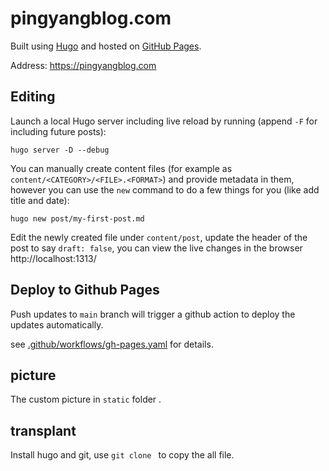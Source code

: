 # pingyangblog.com

Built using [Hugo](https://github.com/gohugoio/hugo) and hosted on [GitHub Pages](https://pages.github.com/).

Address: https://pingyangblog.com

## Editing

Launch a local Hugo server including live reload by running (append `-F` for including future posts):

```shell
hugo server -D --debug
```

You can manually create content files (for example as `content/<CATEGORY>/<FILE>.<FORMAT>`) and provide metadata in them, however you can use the `new` command to do a few things for you (like add title and date):

```shell
hugo new post/my-first-post.md
```

Edit the newly created file under `content/post`, update the header of the post to say `draft: false`,
you can view the live changes in the browser http://localhost:1313/


## Deploy to Github Pages


Push updates to `main` branch will trigger a github action to deploy the updates automatically.

see [.github/workflows/gh-pages.yaml](/.github/workflows/gh-pages.yaml) for details.

## picture

The custom picture in `static` folder .

## transplant

Install hugo and git, use `git clone ` to copy the all file.
